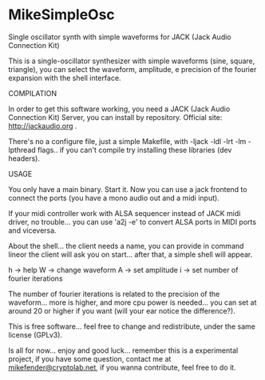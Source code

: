 MikeSimpleOsc
=============

Single oscillator synth with simple waveforms for JACK (Jack Audio Connection Kit) 

This is a single-oscillator synthesizer with simple waveforms (sine, square, triangle), you can select the waveform, amplitude, e precision of the fourier expansion with the shell interface.

COMPILATION

In order to get this software working, you need a JACK (Jack Audio Connection Kit) Server, you can install by repository. Official site: http://jackaudio.org . 

There's no a configure file, just a simple Makefile, with -ljack -ldl -lrt -lm -lpthread flags.. if you can't compile try installing these libraries (dev headers).

USAGE

You only have a main binary. Start it. Now you can use a jack frontend to connect the ports (you have a mono audio out and a midi input).

If your midi controller work with ALSA sequencer instead of JACK midi driver, no trouble... you can use 'a2j -e' to convert ALSA ports in MIDI ports and viceversa.

About the shell... the client needs a name, you can provide in command lineor the client will ask you on start... after that, a simple shell will appear. 

h -> help
W -> change waveform
A -> set amplitude
i -> set number of fourier iterations

The number of fourier iterations is related to the precision of the waveform... more is higher, and more cpu power is needed... you can set at around 20 or higher if you want (will your ear notice the difference?).

This is free software... feel free to change and redistribute, under the same license (GPLv3). 

Is all for now... enjoy and good luck... remember this is a experimental project, if you have some question, contact me at mikefender@cryptolab.net, if you wanna contribute, feel free to do it.
